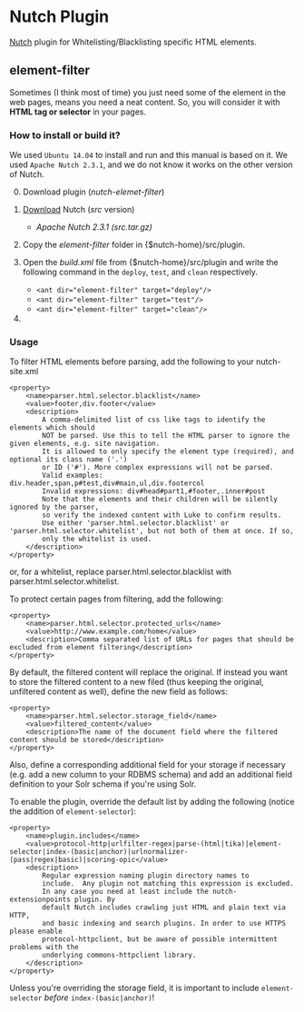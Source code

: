# Nutch Plugin
[Nutch](http://nutch.apache.org/) plugin for Whitelisting/Blacklisting specific HTML elements.

## element-filter
Sometimes (I think most of time) you just need some of the element in the web pages, means you need a neat content. So, you will consider it with **HTML tag or selector** in your pages.

### How to install or build it?
We used `Ubuntu 14.04` to install and run and this manual is based on it. We used `Apache Nutch 2.3.1`, and we do not know it works on the other version of Nutch.


0. Download plugin (_nutch-elemet-filter_)

1. [Download](http://nutch.apache.org/downloads.html) Nutch (_src_ version) 
	- _Apache Nutch 2.3.1 (src.tar.gz)_
2. Copy the _element-filter_ folder in {$nutch-home}/src/plugin.
3. Open the _build.xml_ file from {$nutch-home}/src/plugin and write the following command in the `deploy`, `test`, and `clean` respectively.

	- `<ant dir="element-filter" target="deploy"/>`
	- `<ant dir="element-filter" target="test"/>`
	- `<ant dir="element-filter" target="clean"/>`
	
4. 

### Usage
To filter HTML elements before parsing, add the following to your nutch-site.xml

    <property>
        <name>parser.html.selector.blacklist</name>
        <value>footer,div.footer</value>
        <description>
            A comma-delimited list of css like tags to identify the elements which should
            NOT be parsed. Use this to tell the HTML parser to ignore the given elements, e.g. site navigation.
            It is allowed to only specify the element type (required), and optional its class name ('.')
            or ID ('#'). More complex expressions will not be parsed.
            Valid examples: div.header,span,p#test,div#main,ul,div.footercol
            Invalid expressions: div#head#part1,#footer,.inner#post
            Note that the elements and their children will be silently ignored by the parser,
            so verify the indexed content with Luke to confirm results.
            Use either 'parser.html.selector.blacklist' or 'parser.html.selector.whitelist', but not both of them at once. If so,
            only the whitelist is used.
        </description>
    </property>

or, for a whitelist, replace parser.html.selector.blacklist with parser.html.selector.whitelist.

To protect certain pages from filtering, add the following:

    <property>
        <name>parser.html.selector.protected_urls</name>
        <value>http://www.example.com/home</value>
        <description>Comma separated list of URLs for pages that should be excluded from element filtering</description>
    </property>

By default, the filtered content will replace the original. If instead you want to store the filtered content to a new filed (thus keeping the original, unfiltered content as well), define the new field as follows:

    <property>
        <name>parser.html.selector.storage_field</name>
        <value>filtered_content</value>
        <description>The name of the document field where the filtered content should be stored</description>
    </property>

Also, define a corresponding additional field for your storage if necessary (e.g. add a new column to your RDBMS schema) and add an additional field definition to your Solr schema if you're using Solr.

To enable the plugin, override the default list by adding the following (notice the addition of `element-selector`):

    <property>
    	<name>plugin.includes</name>
		<value>protocol-http|urlfilter-regex|parse-(html|tika)|element-selector|index-(basic|anchor)|urlnormalizer-(pass|regex|basic)|scoring-opic</value>
		<description>
			Regular expression naming plugin directory names to
			include.  Any plugin not matching this expression is excluded.
			In any case you need at least include the nutch-extensionpoints plugin. By
			default Nutch includes crawling just HTML and plain text via HTTP,
			and basic indexing and search plugins. In order to use HTTPS please enable 
			protocol-httpclient, but be aware of possible intermittent problems with the 
			underlying commons-httpclient library.
		</description>
	</property>
    
Unless you're overriding the storage field, it is important to include `element-selector` _before_ `index-(basic|anchor)`!
